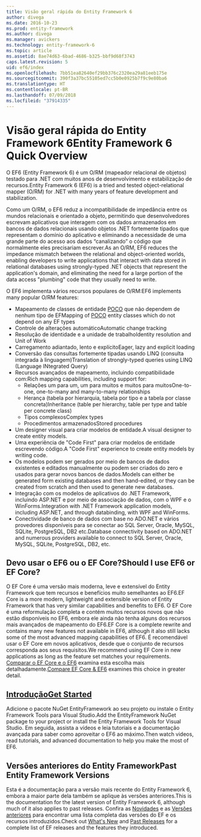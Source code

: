 ```yaml
---
title: Visão geral rápida do Entity Framework 6
author: divega
ms.date: 2016-10-23
ms.prod: entity-framework
ms.author: divega
ms.manager: avickers
ms.technology: entity-framework-6
ms.topic: article
ms.assetid: 8ae74d63-6bad-4686-b325-bbf9d68f3743
caps.latest.revision: 5
uid: ef6/index
ms.openlocfilehash: 7bb51ea82640ef29bb376c2320ea29a81eeb175e
ms.sourcegitcommit: 390f3a37bc55105ed7cc5b0e0925b7f9c9e80ba6
ms.translationtype: HT
ms.contentlocale: pt-BR
ms.lasthandoff: 07/09/2018
ms.locfileid: "37914335"
---
```

# <a name="entity-framework-6-quick-overview"></a><span data-ttu-id="91d4b-102">Visão geral rápida do Entity Framework 6</span><span class="sxs-lookup"><span data-stu-id="91d4b-102">Entity Framework 6 Quick Overview</span></span>
<span data-ttu-id="91d4b-103">O EF6 (Entity Framework 6) é um O/RM (mapeador relacional de objetos) testado para .NET com muitos anos de desenvolvimento e estabilização de recursos.</span><span class="sxs-lookup"><span data-stu-id="91d4b-103">Entity Framework 6 (EF6) is a tried and tested object-relational mapper (O/RM) for .NET with many years of feature development and stabilization.</span></span>

<span data-ttu-id="91d4b-104">Como um O/RM, o EF6 reduz a incompatibilidade de impedância entre os mundos relacionais e orientado a objeto, permitindo que desenvolvedores escrevam aplicativos que interagem com os dados armazenados em bancos de dados relacionais usando objetos .NET fortemente tipados que representam o domínio do aplicativo e eliminando a necessidade de uma grande parte do acesso aos dados “canalizando” o código que normalmente eles precisariam escrever.</span><span class="sxs-lookup"><span data-stu-id="91d4b-104">As an O/RM, EF6 reduces the impedance mismatch between the relational and object-oriented worlds, enabling developers to write applications that interact with data stored in relational databases using strongly-typed .NET objects that represent the application's domain, and eliminating the need for a large portion of the data access "plumbing" code that they usually need to write.</span></span>

<span data-ttu-id="91d4b-105">O EF6 implementa vários recursos populares de O/RM:</span><span class="sxs-lookup"><span data-stu-id="91d4b-105">EF6 implements many popular O/RM features:</span></span>
- <span data-ttu-id="91d4b-106">Mapeamento de classes de entidade [POCO](~/ef6/resources/glossary.md#poco) que não dependem de nenhum tipo de EF</span><span class="sxs-lookup"><span data-stu-id="91d4b-106">Mapping of [POCO](~/ef6/resources/glossary.md#poco) entity classes which do not depend on any EF types</span></span>
- <span data-ttu-id="91d4b-107">Controle de alterações automático</span><span class="sxs-lookup"><span data-stu-id="91d4b-107">Automatic change tracking</span></span>
- <span data-ttu-id="91d4b-108">Resolução de identidade e a unidade de trabalho</span><span class="sxs-lookup"><span data-stu-id="91d4b-108">Identity resolution and Unit of Work</span></span>
- <span data-ttu-id="91d4b-109">Carregamento adiantado, lento e explícito</span><span class="sxs-lookup"><span data-stu-id="91d4b-109">Eager, lazy and explicit loading</span></span>
- <span data-ttu-id="91d4b-110">Conversão das consultas fortemente tipadas usando LINQ (consulta integrada à linguagem)</span><span class="sxs-lookup"><span data-stu-id="91d4b-110">Translation of strongly-typed queries using LINQ (Language INtegrated Query)</span></span>
- <span data-ttu-id="91d4b-111">Recursos avançados de mapeamento, incluindo compatibilidade com:</span><span class="sxs-lookup"><span data-stu-id="91d4b-111">Rich mapping capabilities, including support for:</span></span>
  - <span data-ttu-id="91d4b-112">Relações um para um, um para muitos e muitos para muitos</span><span class="sxs-lookup"><span data-stu-id="91d4b-112">One-to-one, one-to-many and many-to-many relationships</span></span>
  - <span data-ttu-id="91d4b-113">Herança (tabela por hierarquia, tabela por tipo e a tabela por classe concreta)</span><span class="sxs-lookup"><span data-stu-id="91d4b-113">Inheritance (table per hierarchy, table per type and table per concrete class)</span></span>
  - <span data-ttu-id="91d4b-114">Tipos complexos</span><span class="sxs-lookup"><span data-stu-id="91d4b-114">Complex types</span></span>
  - <span data-ttu-id="91d4b-115">Procedimentos armazenados</span><span class="sxs-lookup"><span data-stu-id="91d4b-115">Stored procedures</span></span>
- <span data-ttu-id="91d4b-116">Um designer visual para criar modelos de entidade.</span><span class="sxs-lookup"><span data-stu-id="91d4b-116">A visual designer to create entity models.</span></span>
- <span data-ttu-id="91d4b-117">Uma experiência de "Code First" para criar modelos de entidade escrevendo código.</span><span class="sxs-lookup"><span data-stu-id="91d4b-117">A "Code First" experience to create entity models by writing code.</span></span>
- <span data-ttu-id="91d4b-118">Os modelos podem ser gerados por meio de bancos de dados existentes e editados manualmente ou podem ser criados do zero e usados para gerar novos bancos de dados.</span><span class="sxs-lookup"><span data-stu-id="91d4b-118">Models can either be generated form existing databases and then hand-edited, or they can be created from scratch and then used to generate new databases.</span></span>
- <span data-ttu-id="91d4b-119">Integração com os modelos de aplicativos do .NET Framework, incluindo ASP.NET e por meio de associação de dados, com o WPF e o WinForms.</span><span class="sxs-lookup"><span data-stu-id="91d4b-119">Integration with .NET Framework application models, including ASP.NET, and through databinding, with WPF and WinForms.</span></span>
- <span data-ttu-id="91d4b-120">Conectividade de banco de dados com base no ADO.NET e vários provedores disponíveis para se conectar ao SQL Server, Oracle, MySQL, SQLite, PostgreSQL, DB2 etc.</span><span class="sxs-lookup"><span data-stu-id="91d4b-120">Database connectivity based on ADO.NET and numerous providers available to connect to SQL Server, Oracle, MySQL, SQLite, PostgreSQL, DB2, etc.</span></span>

## <a name="should-i-use-ef6-or-ef-core"></a><span data-ttu-id="91d4b-121">Devo usar o EF6 ou o EF Core?</span><span class="sxs-lookup"><span data-stu-id="91d4b-121">Should I use EF6 or EF Core?</span></span>

<span data-ttu-id="91d4b-122">O EF Core é uma versão mais moderna, leve e extensível do Entity Framework que tem recursos e benefícios muito semelhantes ao EF6.</span><span class="sxs-lookup"><span data-stu-id="91d4b-122">EF Core is a more modern, lightweight and extensible version of Entity Framework that has very similar capabilities and benefits to EF6.</span></span>
<span data-ttu-id="91d4b-123">O EF Core é uma reformulação completa e contém muitos recursos novos que não estão disponíveis no EF6, embora ele ainda não tenha alguns dos recursos mais avançados de mapeamento do EF6.</span><span class="sxs-lookup"><span data-stu-id="91d4b-123">EF Core is a complete rewrite and contains many new features not available in EF6, although it also still lacks some of the most advanced mapping capabilities of EF6.</span></span>
<span data-ttu-id="91d4b-124">É recomendável usar o EF Core em novos aplicativos, desde que o conjunto de recursos corresponda aos seus requisitos.</span><span class="sxs-lookup"><span data-stu-id="91d4b-124">We recommend using EF Core in new applications as long as the feature set matches your requirements.</span></span>
<span data-ttu-id="91d4b-125">[Comparar o EF Core e o EF6](xref:efcore-and-ef6/index) examina esta escolha mais detalhadamente.</span><span class="sxs-lookup"><span data-stu-id="91d4b-125">[Compare EF Core & EF6](xref:efcore-and-ef6/index) examines this choice in greater detail.</span></span>

## <a name="get-startedef6get-startedmd"></a>[<span data-ttu-id="91d4b-126">Introdução</span><span class="sxs-lookup"><span data-stu-id="91d4b-126">Get Started</span></span>](~/ef6/get-started.md)

<span data-ttu-id="91d4b-127">Adicione o pacote NuGet EntityFramework ao seu projeto ou instale o Entity Framework Tools para Visual Studio.</span><span class="sxs-lookup"><span data-stu-id="91d4b-127">Add the EntityFramework NuGet package to your project or install the Entity Framework Tools for Visual Studio.</span></span> <span data-ttu-id="91d4b-128">Em seguida, assista a vídeos e leia tutoriais e a documentação avançada para saber como aproveitar o EF6 ao máximo.</span><span class="sxs-lookup"><span data-stu-id="91d4b-128">Then watch videos, read tutorials, and advanced documentation to help you make the most of EF6.</span></span>

## <a name="past-entity-framework-versions"></a><span data-ttu-id="91d4b-129">Versões anteriores do Entity Framework</span><span class="sxs-lookup"><span data-stu-id="91d4b-129">Past Entity Framework Versions</span></span>

<span data-ttu-id="91d4b-130">Esta é a documentação para a versão mais recente do Entity Framework 6, embora a maior parte dela também se aplique às versões anteriores.</span><span class="sxs-lookup"><span data-stu-id="91d4b-130">This is the documentation for the latest version of Entity Framework 6, although much of it also applies to past releases.</span></span>
<span data-ttu-id="91d4b-131">Confira as [Novidades](~/ef6/what-is-new/index.md) e as [Versões anteriores](~/ef6/what-is-new/past-releases.md) para encontrar uma lista completa das versões do EF e os recursos introduzidos.</span><span class="sxs-lookup"><span data-stu-id="91d4b-131">Check out [What's New](~/ef6/what-is-new/index.md) and [Past Releases](~/ef6/what-is-new/past-releases.md) for a complete list of EF releases and the features they introduced.</span></span>
